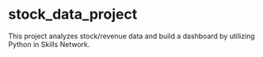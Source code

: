 # stock_data_project
This project analyzes stock/revenue data and build a dashboard by utilizing Python in Skills Network. 
